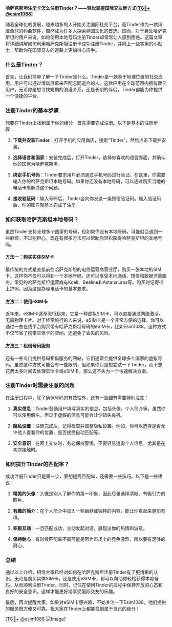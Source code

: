 **哈萨克斯坦注册卡怎么注册Tinder？——轻松掌握国际交友新方式[[TG💪+ @esim1088](https://t.me/s/esim1088)]**

随着全球化的发展，越来越多的人开始关注国际社交平台，而Tinder作为一款风靡全球的约会软件，自然成为许多人探索异国文化的首选。然而，对于身处哈萨克斯坦的用户来说，如何使用本地号码注册Tinder却常常让人感到困惑。这篇文章将详细讲解如何利用哈萨克斯坦注册卡成功注册Tinder，并附上一些实用的小贴士，帮助你在国际交友的道路上更加得心应手。

### 什么是Tinder？

首先，让我们简单了解一下Tinder是什么。Tinder是一款基于地理位置的社交应用，用户可以通过滑动屏幕来匹配志同道合的人。这款应用在全球范围内拥有数亿用户，无论你是想寻找短期的浪漫关系，还是长期的伴侣，Tinder都能为你提供一个便捷的平台。

### 注册Tinder的基本步骤

想要在Tinder上找到属于你的缘分，首先需要完成注册。以下是基本的注册步骤：

1. **下载并安装Tinder**：打开手机的应用商店，搜索“Tinder”，然后点击下载并安装。
   
2. **选择语言和国家**：安装完成后，打开Tinder，选择你喜欢的语言界面，并确认你的国家为哈萨克斯坦。

3. **绑定手机号码**：Tinder要求用户必须通过手机号码进行验证。在这里，你需要输入你的哈萨克斯坦本地号码。如果你还没有本地号码，可以通过购买当地的电话卡来解决这个问题。

4. **接收验证码**：输入号码后，Tinder会向你发送一条短信验证码。输入验证码后，你的账户就基本完成了注册。

### 如何获取哈萨克斯坦本地号码？

虽然Tinder支持全球多个国家的号码，但如果你没有本地号码，可能就会遇到一些麻烦。不过别担心，现在有很多方法可以帮助你轻松获得哈萨克斯坦的本地号码。

#### 方法一：购买实体SIM卡

最传统的方式是直接前往哈萨克斯坦的电信运营商营业厅，购买一张本地的SIM卡。这样你不仅可以得到一个本地号码，还可以享受本地通话、短信和数据流量服务。常见的哈萨克斯坦运营商有Kcell、Beeline和AstanaLabs等。购买时记得带上护照，因为这是办理电话卡的基本要求。

#### 方法二：使用eSIM卡

近年来，eSIM卡逐渐流行起来，它是一种虚拟SIM卡，可以直接通过网络激活，无需物理卡片。对于经常旅行的人来说，eSIM卡是一个非常方便的选择。你可以通过一些在线平台购买带有哈萨克斯坦号码的eSIM卡，比如Esim1088。这种方式不仅节省了携带实体卡的空间，还避免了丢失的风险。

#### 方法三：租借号码服务

还有一些专门提供号码租借服务的网站，它们通常会提供全球多个国家的虚拟号码。虽然这种方式可能会有一些限制，但如果你只是想尝试一下Tinder，而不想花费太多时间去处理实体卡或eSIM卡，那么这不失为一个快速解决方案。

### 注册Tinder时需要注意的问题

在注册过程中，除了确保号码的有效性外，还有一些细节需要特别注意：

1. **真实信息**：Tinder鼓励用户填写真实的信息，包括头像、个人简介等。虽然你可以使用假名，但过于虚假的信息可能会让你错失良机。

2. **隐私设置**：注册完成后，记得检查并调整隐私设置。例如，你可以选择是否允许他人查看你的位置、是否接受自动匹配等。

3. **安全意识**：在网上交友时，务必保持警惕，不要轻易透露个人信息，尤其是在初次接触时。

### 如何提升Tinder的匹配率？

成功注册Tinder只是第一步，要想提高匹配率，还需要一些技巧。以下是一些建议：

1. **精美的头像**：头像是别人了解你的第一印象，因此尽量选择清晰、有吸引力的照片。

2. **有趣的简介**：在个人简介中加入一些幽默或独特的内容，能让你看起来更加有趣。

3. **积极互动**：一旦匹配成功，主动发起对话，展现出你的热情和诚意。

4. **保持耐心**：有时候匹配率不高可能是因为市场上的竞争激烈，所以要有足够的耐心。

### 总结

通过以上介绍，相信大家已经对如何在哈萨克斯坦注册Tinder有了更清晰的认识。无论是购买实体SIM卡，还是使用eSIM卡，都可以帮助你轻松获得本地号码，从而顺利注册Tinder。同时，记住在使用Tinder的过程中保持开放的心态和良好的安全意识，这样才能更好地享受国际交友的乐趣。

最后，再次提醒大家，如果对eSIM卡感兴趣，不妨关注一下Esim1088，他们提供的服务既方便又可靠。祝大家在Tinder上都能找到属于自己的缘分！

[[TG💪+ @esim1088](https://t.me/s/esim1088) ![Image](https://i.postimg.cc/4NQfJmqS/Snipaste-2025-05-13-00-14-12.png)]
